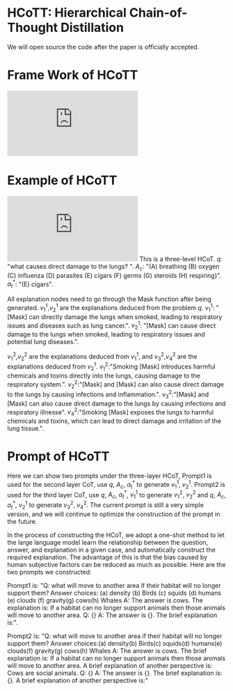 # HCoTT: Hierarchical Chain-of-Thought Distillation

We will open source the code after the paper is officially accepted. 

# Frame Work of HCoTT
![](https://github.com/AlchemistZoro/HCoTT/edit/main/main.pdf)

# Example of HCoTT
![](https://github.com/AlchemistZoro/HCoTT/edit/main/example.pdf)
This is a three-level HCoT. $q$: "what causes direct damage to the lungs? ". $A_c$: "(A) breathing (B) oxygen (C) influenza (D) parasites (E) cigars (F) germs (G) steroids (H) respiring}". $a_{t}^*$: "(E) cigars". 

All explanation nodes need to go through the Mask function after being generated. $v_{1}^1$,$v_{2}^1$ are the explanations deduced from the problem $q$. $v_{1}^1$: "[Mask] can directly damage the lungs when smoked, leading to respiratory issues and diseases such as lung cancer.". $v_{2}^1$: "[Mask] can cause direct damage to the lungs when smoked, leading to respiratory issues and potential lung diseases.". 

$v_{1}^2$,$v_{2}^2$ are the explanations deduced from $v_{1}^1$, and $v_{3}^2$,$v_{4}^2$ are the explanations deduced from $v_{2}^1$. $v_{1}^2$:"Smoking [Mask] introduces harmful chemicals and toxins directly into the lungs, causing damage to the respiratory system.". $v_{2}^2$:"[Mask] and [Mask] can also cause direct damage to the lungs by causing infections and inflammation.". $v_{3}^2$:"[Mask] and [Mask] can also cause direct damage to the lungs by causing infections and respiratory illnesse". $v_{4}^2$:"Smoking [Mask] exposes the lungs to harmful chemicals and toxins, which can lead to direct damage and irritation of the lung tissue.". 


# Prompt of HCoTT

Here we can show two prompts under the three-layer HCoT, Prompt1 is used for the second layer CoT, use $q$, $A_{c}$, $a_{t}^{*}$ to generate $v_{1}^{1}$, $v_{2}^{1}$. Prompt2 is used for the third layer CoT, use $q$, $A_{c}$, $a_{t}^{*}$, $v_{1}^1$ to generate $v_{1}^{2}$, $v_{2}^{2}$ and $q$, $A_{c}$, $a_{t}^{*}$, $v_{2}^{1}$ to generate $v_{3}^{2}$, $v_{4}^{2}$. The current prompt is still a very simple version, and we will continue to optimize the construction of the prompt in the future.

In the process of constructing the HCoT, we adopt a one-shot method to let the large language model learn the relationship between the question, answer, and explanation in a given case, and automatically construct the required explanation. The advantage of this is that the bias caused by human subjective factors can be reduced as much as possible. Here are the two prompts we constructed:

Prompt1 is: "Q: what will move to another area if their habitat will no longer support them? Answer choices: (a) density (b) Birds (c) squids (d) humans (e) clouds (f) gravity(g) cows(h) Whales A: The answer is cows. The explanation is: If a habitat can no longer support animals then those animals will move to another area.
Q: {} A: The answer is {}. The brief explanation is:".

Prompt2 is: "Q: what will move to another area if their habitat will no longer support them? Answer choices:(a) density(b) Birds(c) squids(d) humans(e) clouds(f) gravity(g) cows(h) Whales A: The answer is cows. The brief explanation is: If a habitat can no longer support animals then those animals will move to another area. A brief explanation of another perspective is: Cows are social animals.
Q: {} A: The answer is {}. The brief explanation is:{}. A brief explanation of another perspective is:"
